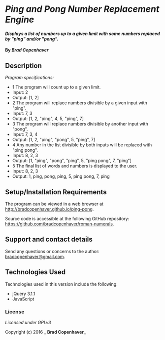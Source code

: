 # _Ping and Pong Number Replacement Engine_

#### _Displays a list of numbers up to a given limit with some numbers replaced by "ping" and/or "pong"._

#### By _**Brad Copenhaver**_

## Description

_Program specifications:_

* 1 The program will count up to a given limit.
 * Input: 2
 * Output: [1, 2]
* 2 The program will replace numbers divisible by a given input with "ping".
 * Input: 7, 3
 * Output: [1, 2, "ping", 4, 5, "ping", 7]
* 3 The program will replace numbers divisible by another input with "pong".
 * Input: 7, 3, 4
 * Output: [1, 2, "ping", "pong", 5, "ping", 7]
* 4 Any number in the list divisible by both inputs will be replaced with "ping pong".
 * Input: 8, 2, 3
 * Output: [1, "ping", "pong", "ping", 5, "ping pong", 7, "ping"]
* 5 The final list of words and numbers is displayed to the user.
 * Input: 8, 2, 3
 * Output: 1, ping, pong, ping, 5, ping pong, 7, ping



## Setup/Installation Requirements

The program can be viewed in a web browser at http://bradcopenhaver.github.io/ping-pong.

Source code is accessible at the following GitHub repository: https://github.com/bradcopenhaver/roman-numerals.



## Support and contact details

Send any questions or concerns to the author: bradcopenhaver@gmail.com.

## Technologies Used

Technologies used in this version include the following:
* jQuery 3.1.1
* JavaScript


### License

*Licensed under GPLv3*

Copyright (c) 2016 **_ Brad Copenhaver_**
